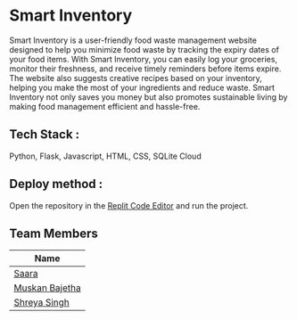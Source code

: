# Smart Inventory
Smart Inventory is a user-friendly food waste management website designed to help you minimize food waste by tracking the expiry dates of your food items. With Smart Inventory, you can easily log your groceries, monitor their freshness, and receive timely reminders before items expire.
The website also suggests creative recipes based on your inventory, helping you make the most of your ingredients and reduce waste. Smart Inventory not only saves you money but also promotes sustainable living by making food management efficient and hassle-free.

## Tech Stack :
Python, Flask, Javascript, HTML, CSS, SQLite Cloud 

## Deploy method :
Open the repository in the [Replit Code Editor](https://replit.com) and run the project.

## Team Members
| Name |
|------|
|[Saara](https://github.com/I-Saara)|
|[Muskan Bajetha](https://github.com/MuskanBajetha)|
|[Shreya Singh](https://github.com/Shreyy0)|
